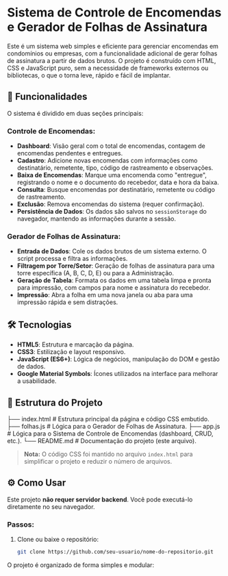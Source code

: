 # Sistema de Controle de Encomendas e Gerador de Folhas de Assinatura

Este é um sistema web simples e eficiente para gerenciar encomendas em condomínios ou empresas, com a funcionalidade adicional de gerar folhas de assinatura a partir de dados brutos. O projeto é construído com HTML, CSS e JavaScript puro, sem a necessidade de frameworks externos ou bibliotecas, o que o torna leve, rápido e fácil de implantar.

## 🚀 Funcionalidades

O sistema é dividido em duas seções principais:

### Controle de Encomendas:
- **Dashboard**: Visão geral com o total de encomendas, contagem de encomendas pendentes e entregues.
- **Cadastro**: Adicione novas encomendas com informações como destinatário, remetente, tipo, código de rastreamento e observações.
- **Baixa de Encomendas**: Marque uma encomenda como "entregue", registrando o nome e o documento do recebedor, data e hora da baixa.
- **Consulta**: Busque encomendas por destinatário, remetente ou código de rastreamento.
- **Exclusão**: Remova encomendas do sistema (requer confirmação).
- **Persistência de Dados**: Os dados são salvos no `sessionStorage` do navegador, mantendo as informações durante a sessão.

### Gerador de Folhas de Assinatura:
- **Entrada de Dados**: Cole os dados brutos de um sistema externo. O script processa e filtra as informações.
- **Filtragem por Torre/Setor**: Geração de folhas de assinatura para uma torre específica (A, B, C, D, E) ou para a Administração.
- **Geração de Tabela**: Formata os dados em uma tabela limpa e pronta para impressão, com campos para nome e assinatura do recebedor.
- **Impressão**: Abra a folha em uma nova janela ou aba para uma impressão rápida e sem distrações.

## 🛠️ Tecnologias

- **HTML5**: Estrutura e marcação da página.
- **CSS3**: Estilização e layout responsivo.
- **JavaScript (ES6+)**: Lógica de negócios, manipulação do DOM e gestão de dados.
- **Google Material Symbols**: Ícones utilizados na interface para melhorar a usabilidade.

## 📁 Estrutura do Projeto
├── index.html # Estrutura principal da página e código CSS embutido.
├── folhas.js # Lógica para o Gerador de Folhas de Assinatura.
├── app.js # Lógica para o Sistema de Controle de Encomendas (dashboard, CRUD, etc.).
└── README.md # Documentação do projeto (este arquivo).

> **Nota:** O código CSS foi mantido no arquivo `index.html` para simplificar o projeto e reduzir o número de arquivos.

## ⚙️ Como Usar

Este projeto **não requer servidor backend**. Você pode executá-lo diretamente no seu navegador.

### Passos:

1. Clone ou baixe o repositório:

   ```bash
   git clone https://github.com/seu-usuario/nome-do-repositorio.git


O projeto é organizado de forma simples e modular:

